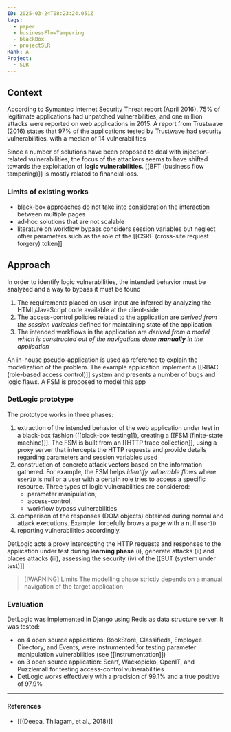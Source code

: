 ```yaml
---
ID: 2025-03-24T08:23:24.051Z
tags:
  - paper
  - businessFlowTampering
  - blackBox
  - projectSLR
Rank: A
Project:
  - SLR
---
```

## Context

According to Symantec Internet Security Threat report (April 2016), 75% of legitimate applications had unpatched vulnerabilities, and one million attacks were reported on web applications in 2015. A report from Trustwave (2016) states that 97% of the applications tested by Trustwave had security vulnerabilities, with a median of 14 vulnerabilities

Since a number of solutions have been proposed to deal with injection-related vulnerabilities, the focus of the attackers seems to have shifted towards the exploitation of **logic vulnerabilities**. [[BFT (business flow tampering)]] is mostly related to financial loss.

### Limits of existing works

- black-box approaches do not take into consideration the interaction between multiple pages
- ad-hoc solutions that are not scalable
- literature on workflow bypass considers session variables but neglect other parameters such as the role of the [[CSRF (cross-site request forgery) token]]

## Approach

In order to identify logic vulnerabilities, the intended behavior must be analyzed and a way to bypass it must be found
1. The requirements placed on user-input are inferred by analyzing the HTML/JavaScript code available at the client-side
2. The access-control policies related to the application are *derived from the session variables* defined for maintaining state of the application
3. The intended workflows in the application are *derived from a model which is constructed out of the navigations done **manually** in the application*

An in-house pseudo-application is used as reference to explain the modelization of the problem. The example application implement a [[RBAC (role-based access control)]] system and presents a number of bugs and logic flaws. A FSM is proposed to model this app

### DetLogic prototype

The prototype works in three phases:
1. extraction of the intended behavior of the web application under test in a black-box fashion ([[black-box testing]]), creating a [[FSM (finite-state machine)]]. The FSM is built from an [[HTTP trace collection]], using a proxy server that intercepts the HTTP requests and provide details regarding parameters and session variables used
2. construction of concrete attack vectors based on the information gathered. For example, the FSM helps *identify vulnerable flows* where `userID` is null or a user with a certain role tries to access a specific resource. Three types of logic vulnerabilities are considered:
	 - parameter manipulation,
	 - access-control,
	 - workflow bypass vulnerabilities
3. comparison of the responses (DOM objects) obtained during normal and attack executions. Example: forcefully brows a page with a null `userID`
4. reporting vulnerabilities accordingly.

DetLogic acts a proxy intercepting the HTTP requests and responses to the application under test during **learning phase** (i), generate attacks (ii) and places attacks (iii), assessing the security (iv) of the [[SUT (system under test)]]

> [!WARNING] Limits
> The modelling phase strictly depends on a manual navigation of the target application

### Evaluation

DetLogic was implemented in Django using Redis as data structure server. It was tested:
- on 4 open source applications: BookStore, Classifieds, Employee Directory, and Events, were instrumented for testing parameter manipulation vulnerabilities (see [[instrumentation]])
- on 3 open source application: Scarf, Wackopicko, OpenIT, and Puzzlemall for testing access-control vulnerabilities
- DetLogic works effectively with a precision of 99.1% and a true positive of 97.9%

---
#### References
- [[(Deepa, Thilagam, et al., 2018)]]
